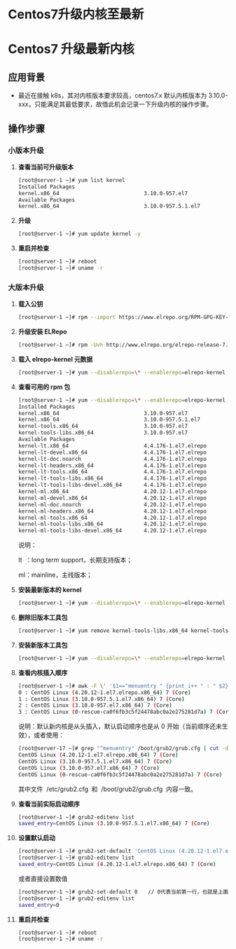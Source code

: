 # Centos7升级内核至最新


# Centos7 升级最新内核

## 应用背景

- 最近在接触 k8s，其对内核版本要求较高，centos7.x 默认内核版本为 3.10.0-xxx，只能满足其最低要求，故借此机会记录一下升级内核的操作步骤。

## 操作步骤

### 小版本升级

1. **查看当前可升级版本**

   ```bash
   [root@server-1 ~]# yum list kernel
   Installed Packages
   kernel.x86_64                           3.10.0-957.el7                                      @anaconda
   Available Packages
   kernel.x86_64                           3.10.0-957.5.1.el7                                  updates
   ```

2. **升级**

   ```bash
   [root@server-1 ~]# yum update kernel -y
   ```

3. **重启并检查**

   ```bash
   [root@server-1 ~]# reboot
   [root@server-1 ~]# uname -r
   ```

### 大版本升级

1. **载入公钥**

   ```bash
   [root@server-1 ~]# rpm --import https://www.elrepo.org/RPM-GPG-KEY-elrepo.org
   ```

2. **升级安装 ELRepo**

   ```bash
   [root@server-1 ~]# rpm -Uvh http://www.elrepo.org/elrepo-release-7.0-3.el7.elrepo.noarch.rpm
   ```

3. **载入 elrepo-kernel 元数据**

   ```bash
   [root@server-1 ~]# yum --disablerepo=\* --enablerepo=elrepo-kernel repolist
   ```

4. **查看可用的 rpm 包**

   ```bash
   [root@server-1 ~]# yum --disablerepo=\* --enablerepo=elrepo-kernel list kernel*
   Installed Packages
   kernel.x86_64                           3.10.0-957.el7                           @anaconda
   kernel.x86_64                           3.10.0-957.5.1.el7                       @updates
   kernel-tools.x86_64                     3.10.0-957.el7                           @anaconda
   kernel-tools-libs.x86_64                3.10.0-957.el7                           @anaconda
   Available Packages
   kernel-lt.x86_64                        4.4.176-1.el7.elrepo                     elrepo-kernel
   kernel-lt-devel.x86_64                  4.4.176-1.el7.elrepo                     elrepo-kernel
   kernel-lt-doc.noarch                    4.4.176-1.el7.elrepo                     elrepo-kernel
   kernel-lt-headers.x86_64                4.4.176-1.el7.elrepo                     elrepo-kernel
   kernel-lt-tools.x86_64                  4.4.176-1.el7.elrepo                     elrepo-kernel
   kernel-lt-tools-libs.x86_64             4.4.176-1.el7.elrepo                     elrepo-kernel
   kernel-lt-tools-libs-devel.x86_64       4.4.176-1.el7.elrepo                     elrepo-kernel
   kernel-ml.x86_64                        4.20.12-1.el7.elrepo                     elrepo-kernel　// 安装目标版本
   kernel-ml-devel.x86_64                  4.20.12-1.el7.elrepo                     elrepo-kernel
   kernel-ml-doc.noarch                    4.20.12-1.el7.elrepo                     elrepo-kernel
   kernel-ml-headers.x86_64                4.20.12-1.el7.elrepo                     elrepo-kernel
   kernel-ml-tools.x86_64                  4.20.12-1.el7.elrepo                     elrepo-kernel
   kernel-ml-tools-libs.x86_64             4.20.12-1.el7.elrepo                     elrepo-kernel
   kernel-ml-tools-libs-devel.x86_64       4.20.12-1.el7.elrepo                     elrepo-kernel
   ```

   说明：

   lt  ：long term support，长期支持版本；

   ml：mainline，主线版本；

5. **安装最新版本的 kernel**

   ```bash
   [root@server-1 ~]# yum --disablerepo=\* --enablerepo=elrepo-kernel install  kernel-ml.x86_64  -y
   ```

6. **删除旧版本工具包**

   ```bash
   [root@server-1 ~]# yum remove kernel-tools-libs.x86_64 kernel-tools.x86_64  -y
   ```

7. **安装新版本工具包**

   ```bash
   [root@server-1 ~]# yum --disablerepo=\* --enablerepo=elrepo-kernel install kernel-ml-tools.x86_64  -y
   ```

8. **查看内核插入顺序**

   ```bash
   [root@server-1 ~]# awk -F \' '$1=="menuentry " {print i++ " : " $2}' /etc/grub2.cfg
   0 : CentOS Linux (4.20.12-1.el7.elrepo.x86_64) 7 (Core)
   1 : CentOS Linux (3.10.0-957.5.1.el7.x86_64) 7 (Core)
   2 : CentOS Linux (3.10.0-957.el7.x86_64) 7 (Core)
   3 : CentOS Linux (0-rescue-ca0f6fb3c5f24478abc0a2e275281d7a) 7 (Core)
   ```

   说明：默认新内核是从头插入，默认启动顺序也是从 0 开始（当前顺序还未生效），或者使用：

   ```bash
   [root@server-17 ~]# grep "^menuentry" /boot/grub2/grub.cfg | cut -d "'" -f2
   CentOS Linux (4.20.12-1.el7.elrepo.x86_64) 7 (Core)
   CentOS Linux (3.10.0-957.5.1.el7.x86_64) 7 (Core)
   CentOS Linux (3.10.0-957.el7.x86_64) 7 (Core)
   CentOS Linux (0-rescue-ca0f6fb3c5f24478abc0a2e275281d7a) 7 (Core)
   ```

   其中文件  /etc/grub2.cfg  和  /boot/grub2/grub.cfg  内容一致。

9. **查看当前实际启动顺序**

   ```bash
   [root@server-1 ~]# grub2-editenv list
   saved_entry=CentOS Linux (3.10.0-957.5.1.el7.x86_64) 7 (Core)
   ```

10. **设置默认启动**

    ```bash
    [root@server-1 ~]# grub2-set-default 'CentOS Linux (4.20.12-1.el7.elrepo.x86_64) 7 (Core)'
    [root@server-1 ~]# grub2-editenv list
    saved_entry=CentOS Linux (4.20.12-1.el7.elrepo.x86_64) 7 (Core)
    ```

    或者直接设置数值

    ```bash
    [root@server-1 ~]# grub2-set-default 0　　// 0代表当前第一行，也就是上面的4.20.12版本那一行内容
    [root@server-1 ~]# grub2-editenv list
    saved_entry=0
    ```

11. **重启并检查**

    ```bash
    [root@server-1 ~]# reboot
    [root@server-1 ~]# uname -r
    ```

